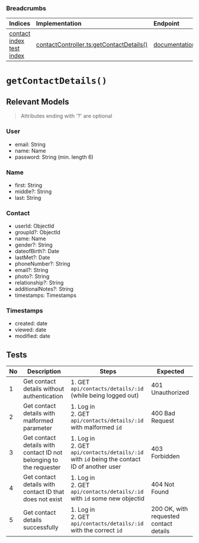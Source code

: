 ### Breadcrumbs

| Indices | Implementation | Endpoint |
| :----------------------------------------------------------- | :-------------------------------------------------------------------------------------------------------------------- | :--------------------------------------------------------------------------------------------------------------------------------------------------------------- |
| [contact index](./index.md)<br>[test index](../index.md) | [contactController.ts:getContactDetails()](../../../../../backend/src/controllers/contactController.ts#L340-L372) | [documentation](../../endpoints/contacts/getContactDetails.md) |
# `getContactDetails()`
## Relevant Models
> Attributes ending with '?' are optional
### User
* email: String
* name: Name
* password: String (min. length 6)

### Name
* first: String
* middle?: String
* last: String

### Contact
* userId: ObjectId
* groupId?: ObjectId
* name: Name
* gender?: String
* dateofBirth?: Date
* lastMet?: Date
* phoneNumber?: String
* email?: String
* photo?: String
* relationship?: String
* additionalNotes?: String
* timestamps: Timestamps

### Timestamps
* created: date
* viewed: date
* modified: date

## Tests
| No  | Description                                                        | Steps                                                                                         | Expected                               |
| --- | ------------------------------------------------------------------ | --------------------------------------------------------------------------------------------- | -------------------------------------- |
| 1   | Get contact details without authentication                         | 1. GET `api/contacts/details/:id` (while being logged out)                                    | 401 Unauthorized                       |
| 2   | Get contact details with malformed parameter                       | 1. Log in<br>2. GET `api/contacts/details/:id` with malformed `id`                            | 400 Bad Request                        |
| 3   | Get contact details with contact ID not belonging to the requester | 1. Log in<br>2. GET `api/contacts/details/:id` with `id` being the contact ID of another user | 403 Forbidden                          |
| 4   | Get contact details with contact ID that does not exist            | 1. Log in<br>2. GET `api/contacts/details/:id` with `id` some new objectid                    | 404 Not Found                          |
| 5   | Get contact details successfully                                   | 1. Log in<br>2. GET `api/contacts/details/:id` with the correct `id`                          | 200 OK, with requested contact details |